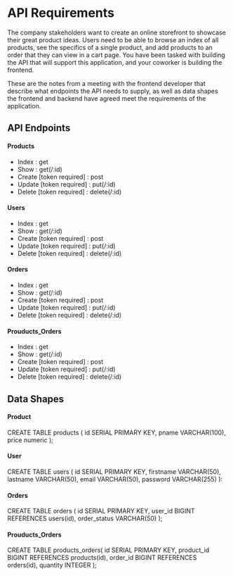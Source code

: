 # API Requirements
The company stakeholders want to create an online storefront to showcase their great product ideas. Users need to be able to browse an index of all products, see the specifics of a single product, and add products to an order that they can view in a cart page. You have been tasked with building the API that will support this application, and your coworker is building the frontend.

These are the notes from a meeting with the frontend developer that describe what endpoints the API needs to supply, as well as data shapes the frontend and backend have agreed meet the requirements of the application. 

## API Endpoints
#### Products
- Index : get
- Show : get(/:id)
- Create [token required] : post
- Update [token required] : put(/:id)
- Delete [token required] : delete(/:id)

#### Users
- Index :  get
- Show :  get(/:id)
- Create [token required] : post
- Update [token required] : put(/:id)
- Delete [token required] : delete(/:id)

#### Orders
- Index :  get
- Show :  get(/:id)
- Create [token required] : post
- Update [token required] : put(/:id)
- Delete [token required] : delete(/:id)

#### Prouducts_Orders
- Index :  get
- Show :  get(/:id)
- Create [token required] : post
- Update [token required] : put(/:id)
- Delete [token required] : delete(/:id)

## Data Shapes
#### Product
CREATE TABLE products (
    id SERIAL PRIMARY  KEY,
    pname VARCHAR(100),
    price numeric
);

#### User
CREATE TABLE users (
    id SERIAL PRIMARY  KEY,
    firstname VARCHAR(50),
    lastname VARCHAR(50),
    email VARCHAR(50),
    password VARCHAR(255)
):

#### Orders
CREATE TABLE orders (
    id SERIAL PRIMARY  KEY,
    user_id BIGINT REFERENCES users(id),
    order_status VARCHAR(50)
);

#### Prouducts_Orders

CREATE TABLE products_orders(
    id SERIAL PRIMARY KEY,
    product_id BIGINT REFERENCES products(id),
    order_id BIGINT REFERENCES orders(id),
    quantity INTEGER
);

